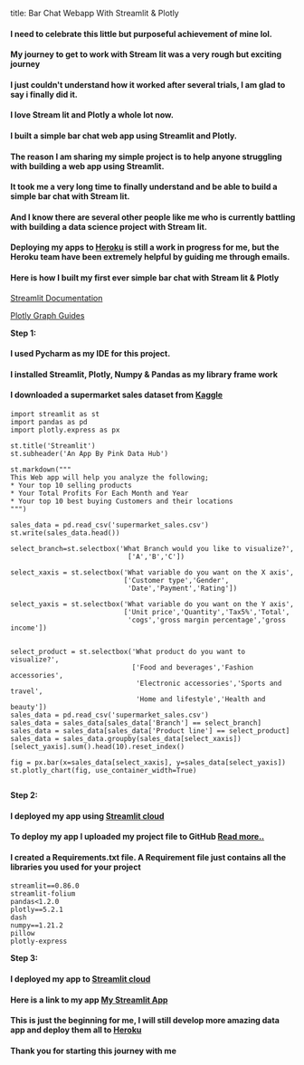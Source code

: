 title: Bar Chat Webapp With Streamlit & Plotly

#### I need to celebrate this little but purposeful achievement of mine lol.

#### My journey to get to work with Stream lit was a very rough but exciting journey

#### I just couldn't understand how it worked after several trials, I am glad to say i finally did it.

#### I love Stream lit and Plotly a whole lot now.

#### I built a simple bar chat web app using Streamlit and Plotly. 

#### The reason I am sharing my simple project is to help anyone struggling with building a web app using Streamlit.

#### It took me a very long time to finally understand and be able to build a simple bar chat with Stream lit.

#### And I know there are several other people like me who is currently battling with building a data science project with Stream lit.

#### Deploying my apps to [Heroku](https://www.heroku.com/) is still a work in progress for me, but the Heroku team have been extremely helpful by guiding me through emails.

#### Here is how I built my first ever simple bar chat with Stream lit & Plotly 

[Streamlit Documentation](https://docs.streamlit.io/)

[Plotly Graph Guides](https://plotly.com/python/)

**Step 1:**
#### I used Pycharm as my IDE for this project.

#### I installed Streamlit, Plotly, Numpy & Pandas as my library frame work

#### I downloaded a supermarket sales dataset from [Kaggle](https://www.kaggle.com/datasets)


```
import streamlit as st
import pandas as pd
import plotly.express as px

st.title('Streamlit')
st.subheader('An App By Pink Data Hub')

st.markdown("""
This Web app will help you analyze the following;
* Your top 10 selling products
* Your Total Profits For Each Month and Year
* Your top 10 best buying Customers and their locations
""")

sales_data = pd.read_csv('supermarket_sales.csv')
st.write(sales_data.head())

select_branch=st.selectbox('What Branch would you like to visualize?',
                             ['A','B','C'])

select_xaxis = st.selectbox('What variable do you want on the X axis',
                            ['Customer type','Gender',
                             'Date','Payment','Rating'])

select_yaxis = st.selectbox('What variable do you want on the Y axis',
                            ['Unit price','Quantity','Tax5%','Total',
                             'cogs','gross margin percentage','gross income'])


select_product = st.selectbox('What product do you want to visualize?',
                              ['Food and beverages','Fashion accessories',
                               'Electronic accessories','Sports and travel',
                               'Home and lifestyle','Health and beauty'])
sales_data = pd.read_csv('supermarket_sales.csv')
sales_data = sales_data[sales_data['Branch'] == select_branch]
sales_data = sales_data[sales_data['Product line'] == select_product]
sales_data = sales_data.groupby(sales_data[select_xaxis])[select_yaxis].sum().head(10).reset_index()

fig = px.bar(x=sales_data[select_xaxis], y=sales_data[select_yaxis])
st.plotly_chart(fig, use_container_width=True)


``` 

**Step 2:**
#### I deployed my app using [Streamlit cloud](https://share.streamlit.io/)

#### To deploy my app I uploaded my project file to GitHub [Read more..](https://github.com/Designegycreatives/streamlit_project.py)

#### I created a Requirements.txt file. A Requirement file just contains all the libraries you used for your project 

```
streamlit==0.86.0
streamlit-folium
pandas<1.2.0
plotly==5.2.1
dash
numpy==1.21.2
pillow
plotly-express
``` 
**Step 3:**
#### I deployed my app to [Streamlit cloud](https://share.streamlit.io/)

#### Here is a link to my app [My Streamlit App](https://share.streamlit.io/designegycreatives/streamlit_project.py/main)

#### This is just the beginning for me, I will still develop more amazing data app and deploy them all to  [Heroku](https://www.heroku.com/) 

#### Thank you for starting this journey with me  


